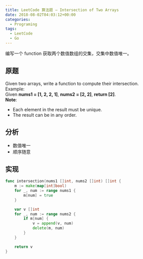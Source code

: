 ```yaml
---
title: LeetCode 算法题 – Intersection of Two Arrays
date: 2018-08-02T04:03:12+00:00
categories:
  - Programing
tags:
  - LeetCode
  - Go
---
```


编写一个 function 获取两个数值数组的交集，交集中数值唯一。

<!--more-->

## 原题

Given two arrays, write a function to compute their intersection.  
Example:  
Given **nums1 = [1, 2, 2, 1]**, **nums2 = [2, 2]**, **return [2]**.  
**Note**:

  * Each element in the result must be unique.
  * The result can be in any order.

## 分析

  * 数值唯一
  * 顺序随意

## 实现

```go
func intersection(nums1 []int, nums2 []int) []int {
    m := make(map[int]bool)
    for _, num := range nums1 {
        m[num] = true
    }

    var v []int
    for _, num := range nums2 {
        if m[num] {
            v = append(v, num)
            delete(m, num)
        }
    }

    return v
}
```
